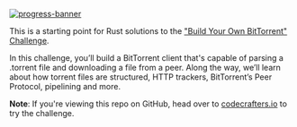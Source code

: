 [![progress-banner](https://backend.codecrafters.io/progress/bittorrent/ce9f68b3-3226-4e5e-8c88-58a2910e18d1)](https://app.codecrafters.io/users/AbdulAhadKhan?r=2qF)

This is a starting point for Rust solutions to the
["Build Your Own BitTorrent" Challenge](https://app.codecrafters.io/courses/bittorrent/overview).

In this challenge, you’ll build a BitTorrent client that's capable of parsing a
.torrent file and downloading a file from a peer. Along the way, we’ll learn
about how torrent files are structured, HTTP trackers, BitTorrent’s Peer
Protocol, pipelining and more.

**Note**: If you're viewing this repo on GitHub, head over to
[codecrafters.io](https://codecrafters.io) to try the challenge.

